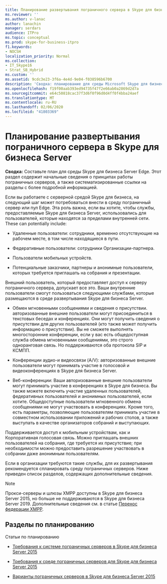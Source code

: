 ```yaml
---
title: Планирование развертывания пограничного сервера в Skype для бизнеса Server
ms.reviewer: ''
ms.author: v-lanac
author: lanachin
manager: serdars
audience: ITPro
ms.topic: conceptual
ms.prod: skype-for-business-itpro
f1.keywords:
- NOCSH
localization_priority: Normal
ms.collection:
- IT_Skype16
- Strat_SB_Hybrid
ms.custom: ''
ms.assetid: 9cdc3e23-3f6a-4e4d-9e04-f038596b6700
description: 'Сводка: планирование для среды Microsoft Skype для бизнеса Server Edge. Этот раздел содержит начальные сведения о принципах работы пограничных серверов, а также систематизированные ссылки на разделы с более подробной информацией.'
ms.openlocfilehash: f19f00aab393ed94735f47f2e66ab0a2869d2d7a
ms.sourcegitcommit: e64c50818cac37f3d6f0f96d0d4ff0f4bba24aef
ms.translationtype: MT
ms.contentlocale: ru-RU
ms.lasthandoff: 02/06/2020
ms.locfileid: "41803369"
---
```

# <a name="plan-for-edge-server-deployments-in-skype-for-business-server"></a>Планирование развертывания пограничного сервера в Skype для бизнеса Server
 
**Сводка:** Составьте план для среды Skype для бизнеса Server Edge. Этот раздел содержит начальные сведения о принципах работы пограничных серверов, а также систематизированные ссылки на разделы с более подробной информацией.
  
Если вы работаете с серверной средой Skype для бизнеса, на следующий шаг может потребоваться внести в среду пограничный сервер или пул Edge. Эта роль важна, если вы хотите, чтобы службы, предоставляемые Skype для бизнеса Server, использовались для пользователей, которые находятся за пределами внутренней сети. These can potentially include:
  
- Удаленные пользователи: сотрудники, временно отсутствующие на рабочем месте, в том числе находящиеся в пути.
    
- Федеративные пользователи: сотрудники Организации-партнера.
    
- Пользователи мобильных устройств.
    
- Потенциальные заказчики, партнеры и анонимные пользователи, которых требуется приглашать на собрания и презентации.
    
Внешний пользователь, который предоставляет доступ к серверу пограничного сервера, допускает все это. Ваши внутренние пользователи смогут пользоваться следующими службами, которые размещаются в среде развертывания Skype для бизнеса Server.
  
- Обмен мгновенными сообщениями и сведения о присутствии. авторизованные внешние пользователи могут присоединиться в текстовых беседах и конференциях. Они могут получить сведения о присутствии для других пользователей (кто также может получить информацию о присутствии). Вы не сможете выполнять многосторонние конференции, если у вас есть общедоступная служба обмена мгновенными сообщениями, это строго одноранговая связь. Но поддерживаются оба протокола SIP и КСМПП.
    
- Конференции аудио-и видеосвязи (A/V): авторизованные внешние пользователи могут принимать участие в голосовой и видеоконференциях в Skype для бизнеса Server.
    
- Веб-конференции: Ваши авторизованные внешние пользователи могут принимать участие в конференциях в Skype для бизнеса. Вы также можете включить участие удаленных пользователей, федеративных пользователей и анонимных пользователей, если хотите. Общедоступные пользователи мгновенного обмена сообщениями не могут участвовать в конференциях. Кроме того, есть параметры, позволяющие пользователям принимать участие в совместном использовании приложений и рабочих столов, а также выступать в качестве организаторов собраний и выступающих.
    
Поддерживается доступ к мобильным устройствам, как и Корпоративная голосовая связь. Можно приглашать внешних пользователей на собрания, где требуется их присутствие; при необходимости можно предоставить разрешение участвовать в собрании даже анонимным пользователям.
  
Если в организации требуются такие службы, для их развертывания рекомендуется спланировать среду пограничных серверов. Ниже приведен список разделов, содержащих дополнительные сведения.

> [!NOTE]
> Прокси-серверы и шлюзы XMPP доступны в Skype для бизнеса Server 2015, но больше не поддерживаются в Skype для бизнеса Server 2019. Дополнительные сведения см. в статье [Перенос федерации XMPP](../../../SfBServer2019/migration/migrating-xmpp-federation.md). 
  
## <a name="planning-topics"></a>Разделы по планированию

Статьи по планированию
  
- [Требования к системе пограничных серверов в Skype для бизнеса Server 2015](system-requirements.md)
    
- [Требования к среде пограничных серверов для Skype для бизнеса Server 2015](edge-environmental-requirements.md)
    
- [Варианты пограничных серверов в Skype для бизнеса Server 2015](scenarios.md)
    

